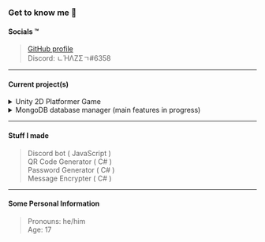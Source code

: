 ### Get to know me :thinking:

#### Socials :tm:
> [GitHub profile](https://github.com/iLoveBread-Projecys "iLoveBread GitHub profile")<br>
> Discord: ㄴΉΛZΣㄱ#6358<br>

***

#### Current project(s)
<details closed><summary>Unity 2D Platformer Game</summary>

  > Self-made<br>
  > Trying my best for the mechanics<br>
  > ...

</details>

<details closed><summary>MongoDB database manager (main features in progress)</summary>

  > Connection management<br>
  > Add or remove documents and databases<br>
  > Connect to your MongoDB database using a "C#/.NET connect link"<br>
  > ...

</details>

***

#### Stuff I made
> Discord bot ( JavaScript )<br>
> QR Code Generator ( C# )<br>
> Password Generator ( C# )<br>
> Message Encrypter ( C# )

***

#### Some Personal Information
> Pronouns: he/him<br>
> Age: 17
